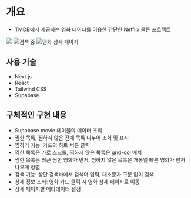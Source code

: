 # 개요

-   TMDB에서 제공하는 영화 데이터를 이용한 간단한 Netflix 클론 프로젝트

![](https://velog.velcdn.com/images/ekil_like/post/cf4af55a-e2c8-40e8-9f77-74936e8369e8/image.png)
![검색 중](https://velog.velcdn.com/images/ekil_like/post/48ec42a6-54be-4a68-8621-7a7271d5a60f/image.png)
![영화 상세 페이지](https://velog.velcdn.com/images/ekil_like/post/eae67fb9-e70c-4ef6-8d08-c0547014de49/image.png)

## 사용 기술

-   Next.js
-   React
-   Tailwind CSS
-   Supabase

## 구체적인 구현 내용

-   Supabase movie 테이블의 데이터 조회
-   찜한 목록, 찜하지 않은 전체 목록 나누어 조회 및 표시
-   찜하기 기능: 카드의 하트 버튼 클릭
-   찜한 목록은 가로 스크롤, 찜하지 않은 목록은 grid-col 배치
-   찜한 목록은 최근 찜한 영화가 먼저, 찜하지 않은 목록은 개봉일 빠른 영화가 먼저 나오게 정렬
-   검색 기능: 상단 검색바에서 검색어 입력, 대소문자 구분 없이 검색
-   상세 정보 조회: 영화 카드 클릭 시 영화 상세 페이지로 이동
-   상세 페이지별 메타데이터 설정
